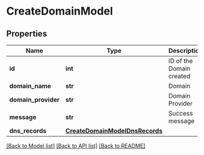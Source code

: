 # CreateDomainModel

## Properties
Name | Type | Description | Notes
------------ | ------------- | ------------- | -------------
**id** | **int** | ID of the Domain created | 
**domain_name** | **str** | Domain | [optional] 
**domain_provider** | **str** | Domain Provider | [optional] 
**message** | **str** | Success message | [optional] 
**dns_records** | [**CreateDomainModelDnsRecords**](CreateDomainModelDnsRecords.md) |  | [optional] 

[[Back to Model list]](../README.md#documentation-for-models) [[Back to API list]](../README.md#documentation-for-api-endpoints) [[Back to README]](../README.md)


